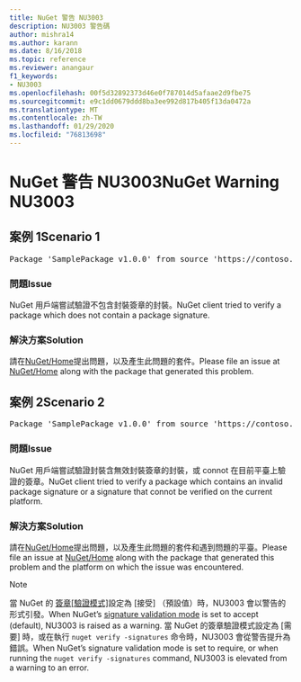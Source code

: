 ```yaml
---
title: NuGet 警告 NU3003
description: NU3003 警告碼
author: mishra14
ms.author: karann
ms.date: 8/16/2018
ms.topic: reference
ms.reviewer: anangaur
f1_keywords:
- NU3003
ms.openlocfilehash: 00f5d32892373d46e0f787014d5afaae2d9fbe75
ms.sourcegitcommit: e9c1dd0679ddd8ba3ee992d817b405f13da0472a
ms.translationtype: MT
ms.contentlocale: zh-TW
ms.lasthandoff: 01/29/2020
ms.locfileid: "76813698"
---
```

# <a name="nuget-warning-nu3003"></a><span data-ttu-id="544f7-103">NuGet 警告 NU3003</span><span class="sxs-lookup"><span data-stu-id="544f7-103">NuGet Warning NU3003</span></span>

## <a name="scenario-1"></a><span data-ttu-id="544f7-104">案例 1</span><span class="sxs-lookup"><span data-stu-id="544f7-104">Scenario 1</span></span>

<pre>Package 'SamplePackage v1.0.0' from source 'https://contoso.com/index.json': The package is not signed. Unable to verify signature from an unsigned package.</pre>

### <a name="issue"></a><span data-ttu-id="544f7-105">問題</span><span class="sxs-lookup"><span data-stu-id="544f7-105">Issue</span></span>

<span data-ttu-id="544f7-106">NuGet 用戶端嘗試驗證不包含封裝簽章的封裝。</span><span class="sxs-lookup"><span data-stu-id="544f7-106">NuGet client tried to verify a package which does not contain a package signature.</span></span>


### <a name="solution"></a><span data-ttu-id="544f7-107">解決方案</span><span class="sxs-lookup"><span data-stu-id="544f7-107">Solution</span></span>

<span data-ttu-id="544f7-108">請在[NuGet/Home](https://github.com/NuGet/Home/issues)提出問題，以及產生此問題的套件。</span><span class="sxs-lookup"><span data-stu-id="544f7-108">Please file an issue at [NuGet/Home](https://github.com/NuGet/Home/issues) along with the package that generated this problem.</span></span>



## <a name="scenario-2"></a><span data-ttu-id="544f7-109">案例 2</span><span class="sxs-lookup"><span data-stu-id="544f7-109">Scenario 2</span></span>

<pre>Package 'SamplePackage v1.0.0' from source 'https://contoso.com/index.json': The package signature is invalid or cannot be verified on this platform.</pre>

### <a name="issue"></a><span data-ttu-id="544f7-110">問題</span><span class="sxs-lookup"><span data-stu-id="544f7-110">Issue</span></span>

<span data-ttu-id="544f7-111">NuGet 用戶端嘗試驗證封裝含無效封裝簽章的封裝，或 connot 在目前平臺上驗證的簽章。</span><span class="sxs-lookup"><span data-stu-id="544f7-111">NuGet client tried to verify a package which contains an invalid package signature or a signature that connot be verified on the current platform.</span></span>


### <a name="solution"></a><span data-ttu-id="544f7-112">解決方案</span><span class="sxs-lookup"><span data-stu-id="544f7-112">Solution</span></span>

<span data-ttu-id="544f7-113">請在[NuGet/Home](https://github.com/NuGet/Home/issues)提出問題，以及產生此問題的套件和遇到問題的平臺。</span><span class="sxs-lookup"><span data-stu-id="544f7-113">Please file an issue at [NuGet/Home](https://github.com/NuGet/Home/issues) along with the package that generated this problem and the platform on which the issue was encountered.</span></span>

> [!Note]
> <span data-ttu-id="544f7-114">當 NuGet 的 [簽章[驗證模式]](../../consume-packages/installing-signed-packages.md#configure-package-signature-requirements)設定為 [接受] （預設值）時，NU3003 會以警告的形式引發。</span><span class="sxs-lookup"><span data-stu-id="544f7-114">When NuGet’s [signature validation mode](../../consume-packages/installing-signed-packages.md#configure-package-signature-requirements) is set to accept (default), NU3003 is raised as a warning.</span></span> <span data-ttu-id="544f7-115">當 NuGet 的簽章驗證模式設定為 [需要] 時，或在執行 `nuget verify -signatures` 命令時，NU3003 會從警告提升為錯誤。</span><span class="sxs-lookup"><span data-stu-id="544f7-115">When NuGet’s signature validation mode is set to require, or when running the `nuget verify -signatures` command, NU3003 is elevated from a warning to an error.</span></span> 
